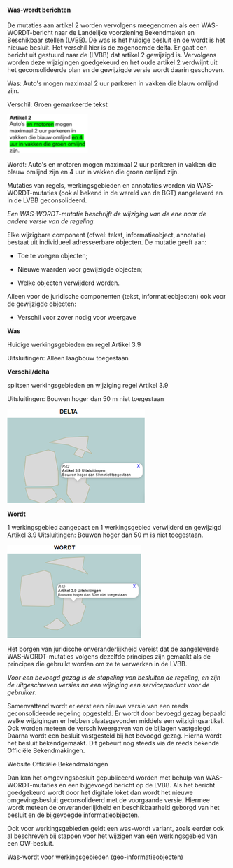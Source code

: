 #### Was-wordt berichten

De mutaties aan artikel 2 worden vervolgens meegenomen als een WAS-WORDT-bericht
naar de Landelijke voorziening Bekendmaken en Beschikbaar stellen (LVBB). De was
is het huidige besluit en de wordt is het nieuwe besluit. Het verschil hier is
de zogenoemde delta. Er gaat een bericht uit gestuurd naar de (LVBB) dat artikel
2 gewijzigd is. Vervolgens worden deze wijzigingen goedgekeurd en het oude
artikel 2 verdwijnt uit het geconsolideerde plan en de gewijzigde versie wordt
daarin geschoven.

Was: Auto's mogen maximaal 2 uur parkeren in vakken die blauw omlijnd zijn.

Verschil: Groen gemarkeerde tekst

![](media/2ff35f034f64dca97a2851ccf8edb96e.png)

Wordt: Auto's en motoren mogen maximaal 2 uur parkeren in vakken die blauw
omlijnd zijn en 4 uur in vakken die groen omlijnd zijn.

Mutaties van regels, werkingsgebieden en annotaties worden via
WAS-WORDT-mutaties (ook al bekend in de wereld van de BGT) aangeleverd en in de
LVBB geconsolideerd.

*Een WAS-WORDT-mutatie beschrijft de wijziging van de ene naar de andere versie
van de regeling.*

Elke wijzigbare component (ofwel: tekst, informatieobject, annotatie) bestaat
uit individueel adresseerbare objecten. De mutatie geeft aan:

-   Toe te voegen objecten;

-   Nieuwe waarden voor gewijzigde objecten;

-   Welke objecten verwijderd worden.

Alleen voor de juridische componenten (tekst, informatieobjecten) ook voor de
gewijzigde objecten:

-   Verschil voor zover nodig voor weergave

**Was**

Huidige werkingsgebieden en regel Artikel 3.9

Uitsluitingen: Alleen laagbouw toegestaan

**Verschil/delta**

splitsen werkingsgebieden en wijziging regel Artikel 3.9

Uitsluitingen: Bouwen hoger dan 50 m niet toegestaan

![](media/4893832d4b41d52c20e291d5696dac35.png)

**Wordt**

1 werkingsgebied aangepast en 1 werkingsgebied verwijderd en gewijzigd Artikel
3.9 Uitsluitingen: Bouwen hoger dan 50 m is niet toegestaan.

![](media/3871c0791aeff4b1bcc4606d340e8f91.png)

Het borgen van juridische onveranderlijkheid vereist dat de aangeleverde
WAS-WORDT-mutaties volgens dezelfde principes zijn gemaakt als de principes die
gebruikt worden om ze te verwerken in de LVBB.

*Voor een bevoegd gezag is de stapeling van besluiten de regeling, en zijn de
uitgeschreven versies na een wijziging een serviceproduct voor de gebruiker*.

Samenvattend wordt er eerst een nieuwe versie van een reeds geconsolideerde
regeling opgesteld. Er wordt door bevoegd gezag bepaald welke wijzigingen er
hebben plaatsgevonden middels een wijzigingsartikel. Ook worden meteen de
verschilweergaven van de bijlagen vastgelegd. Daarna wordt een besluit
vastgesteld bij het bevoegd gezag. Hierna wordt het besluit bekendgemaakt. Dit
gebeurt nog steeds via de reeds bekende Officiële Bekendmakingen.

Website Officiële Bekendmakingen

Dan kan het omgevingsbesluit gepubliceerd worden met behulp van
WAS-WORDT-mutaties en een bijgevoegd bericht op de LVBB. Als het bericht
goedgekeurd wordt door het digitale loket dan wordt het nieuwe omgevingsbesluit
geconsolideerd met de voorgaande versie. Hiermee wordt meteen de
onveranderlijkheid en beschikbaarheid geborgd van het besluit en de bijgevoegde
informatieobjecten.

Ook voor werkingsgebieden geldt een was-wordt variant, zoals eerder ook al
beschreven bij stappen voor het wijzigen van een werkingsgebied van een
OW-besluit.

Was-wordt voor werkingsgebieden (geo-informatieobjecten)
